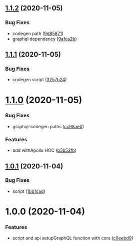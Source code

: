 ## [1.1.2](https://github.com/monx-dev/next-graphql/compare/v1.1.1...v1.1.2) (2020-11-05)


### Bug Fixes

* codegen path ([9d85871](https://github.com/monx-dev/next-graphql/commit/9d85871781aa69191a1686a34089aab0ff047c63))
* graphql dependency ([9afca2b](https://github.com/monx-dev/next-graphql/commit/9afca2bdf0bd586efec28b40f13d3f82bfa6e2f5))

## [1.1.1](https://github.com/monx-dev/next-graphql/compare/v1.1.0...v1.1.1) (2020-11-05)


### Bug Fixes

* codegen script ([3257b24](https://github.com/monx-dev/next-graphql/commit/3257b245f0c6dedd09891aa81ec5e33042c8b2fd))

# [1.1.0](https://github.com/monx-dev/next-graphql/compare/v1.0.1...v1.1.0) (2020-11-05)


### Bug Fixes

* graphql-codegen paths ([cc98ae0](https://github.com/monx-dev/next-graphql/commit/cc98ae0371701e21723d15fa0f2e979582c2aa2b))


### Features

* add withApollo HOC ([b5b53fb](https://github.com/monx-dev/next-graphql/commit/b5b53fb6e5cf6902e5ab2371e4cfa1844cc7d667))

## [1.0.1](https://github.com/monx-dev/next-graphql/compare/v1.0.0...v1.0.1) (2020-11-04)


### Bug Fixes

* script ([1bb1cad](https://github.com/monx-dev/next-graphql/commit/1bb1cada8847d7c5f5fd724bc657b75df1df0a20))

# 1.0.0 (2020-11-04)


### Features

* script and api setupGraphQL function with cors ([c0eebd9](https://github.com/monx-dev/next-graphql/commit/c0eebd98fcf22889bebd2c8d0699c06b35e178c3))
